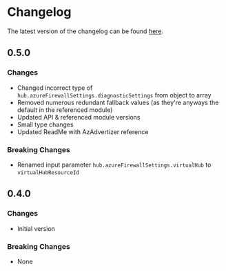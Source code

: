 # Changelog

The latest version of the changelog can be found [here](https://github.com/Azure/bicep-registry-modules/blob/main/avm/ptn/network/hub-networking/CHANGELOG.md).

## 0.5.0

### Changes

- Changed incorrect type of `hub.azureFirewallSettings.diagnosticSettings` from object to array
- Removed numerous redundant fallback values (as they're anyways the default in the referenced module)
- Updated API & referenced module versions
- Small type changes
- Updated ReadMe with AzAdvertizer reference

### Breaking Changes

- Renamed input parameter `hub.azureFirewallSettings.virtualHub` to `virtualHubResourceId`

## 0.4.0

### Changes

- Initial version

### Breaking Changes

- None

